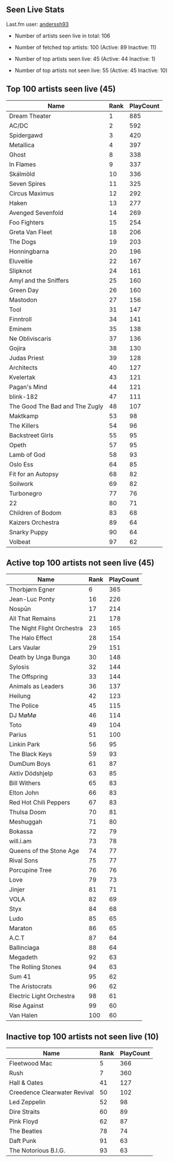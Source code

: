 ## Seen Live Stats

Last.fm user: [anderssh93](https://www.last.fm/user/anderssh93)

- Number of artists seen live in total: 106

- Number of fetched top artists: 100 (Active: 89 Inactive: 11)

- Number of top artists seen live: 45 (Active: 44 Inactive: 1)

- Number of top artists not seen live: 55 (Active: 45 Inactive: 10)

## Top 100 artists seen live (45)

Name                           | Rank | PlayCount
------------------------------ | ---- | ---------
Dream Theater                  | 1    | 885      
AC/DC                          | 2    | 592      
Spidergawd                     | 3    | 420      
Metallica                      | 4    | 397      
Ghost                          | 8    | 338      
In Flames                      | 9    | 337      
Skálmöld                       | 10   | 336      
Seven Spires                   | 11   | 325      
Circus Maximus                 | 12   | 292      
Haken                          | 13   | 277      
Avenged Sevenfold              | 14   | 269      
Foo Fighters                   | 15   | 254      
Greta Van Fleet                | 18   | 206      
The Dogs                       | 19   | 203      
Honningbarna                   | 20   | 196      
Eluveitie                      | 22   | 167      
Slipknot                       | 24   | 161      
Amyl and the Sniffers          | 25   | 160      
Green Day                      | 26   | 160      
Mastodon                       | 27   | 156      
Tool                           | 31   | 147      
Finntroll                      | 34   | 141      
Eminem                         | 35   | 138      
Ne Obliviscaris                | 37   | 136      
Gojira                         | 38   | 130      
Judas Priest                   | 39   | 128      
Architects                     | 40   | 127      
Kvelertak                      | 43   | 121      
Pagan's Mind                   | 44   | 121      
blink-182                      | 47   | 111      
The Good The Bad and The Zugly | 48   | 107      
Maktkamp                       | 53   | 98       
The Killers                    | 54   | 96       
Backstreet Girls               | 55   | 95       
Opeth                          | 57   | 95       
Lamb of God                    | 58   | 93       
Oslo Ess                       | 64   | 85       
Fit for an Autopsy             | 68   | 82       
Soilwork                       | 69   | 82       
Turbonegro                     | 77   | 76       
22                             | 80   | 71       
Children of Bodom              | 83   | 68       
Kaizers Orchestra              | 89   | 64       
Snarky Puppy                   | 90   | 64       
Volbeat                        | 97   | 62       

## Active top 100 artists not seen live (45)

Name                       | Rank | PlayCount
-------------------------- | ---- | ---------
Thorbjørn Egner            | 6    | 365      
Jean-Luc Ponty             | 16   | 226      
Nospūn                     | 17   | 214      
All That Remains           | 21   | 178      
The Night Flight Orchestra | 23   | 165      
The Halo Effect            | 28   | 154      
Lars Vaular                | 29   | 151      
Death by Unga Bunga        | 30   | 148      
Sylosis                    | 32   | 144      
The Offspring              | 33   | 144      
Animals as Leaders         | 36   | 137      
Heilung                    | 42   | 123      
The Police                 | 45   | 115      
DJ MøMø                    | 46   | 114      
Toto                       | 49   | 104      
Parius                     | 51   | 100      
Linkin Park                | 56   | 95       
The Black Keys             | 59   | 93       
DumDum Boys                | 61   | 87       
Aktiv Dödshjelp            | 63   | 85       
Bill Withers               | 65   | 83       
Elton John                 | 66   | 83       
Red Hot Chili Peppers      | 67   | 83       
Thulsa Doom                | 70   | 81       
Meshuggah                  | 71   | 80       
Bokassa                    | 72   | 79       
will.i.am                  | 73   | 78       
Queens of the Stone Age    | 74   | 77       
Rival Sons                 | 75   | 77       
Porcupine Tree             | 76   | 76       
Love                       | 79   | 73       
Jinjer                     | 81   | 71       
VOLA                       | 82   | 69       
Styx                       | 84   | 68       
Ludo                       | 85   | 65       
Maraton                    | 86   | 65       
A.C.T                      | 87   | 64       
Ballinciaga                | 88   | 64       
Megadeth                   | 92   | 63       
The Rolling Stones         | 94   | 63       
Sum 41                     | 95   | 62       
The Aristocrats            | 96   | 62       
Electric Light Orchestra   | 98   | 61       
Rise Against               | 99   | 60       
Van Halen                  | 100  | 60       

## Inactive top 100 artists not seen live (10)

Name                         | Rank | PlayCount
---------------------------- | ---- | ---------
Fleetwood Mac                | 5    | 366      
Rush                         | 7    | 360      
Hall & Oates                 | 41   | 127      
Creedence Clearwater Revival | 50   | 102      
Led Zeppelin                 | 52   | 98       
Dire Straits                 | 60   | 89       
Pink Floyd                   | 62   | 87       
The Beatles                  | 78   | 74       
Daft Punk                    | 91   | 63       
The Notorious B.I.G.         | 93   | 63       
